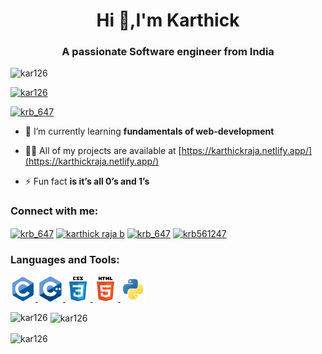 <h1 align="center">Hi 👋,I'm Karthick</h1>
<h3 align="center">A passionate Software engineer from India</h3>

<p align="left"> <img src="https://komarev.com/ghpvc/?username=kar126&label=Profile%20views&color=0e75b6&style=flat" alt="kar126" /> </p>

<p align="left"> <a href="https://github.com/ryo-ma/github-profile-trophy"><img src="https://github-profile-trophy.vercel.app/?username=kar126" alt="kar126" /></a> </p>

<p align="left"> <a href="https://twitter.com/krb_647" target="blank"><img src="https://img.shields.io/twitter/follow/krb_647?logo=twitter&style=for-the-badge" alt="krb_647" /></a> </p>

- 🌱 I’m currently learning **fundamentals of web-development**

- 👨‍💻 All of my projects are available at [https://karthickraja.netlify.app/](https://karthickraja.netlify.app/)

- ⚡ Fun fact **is it’s all 0’s and 1’s**

<h3 align="left">Connect with me:</h3>
<p align="left">
<a href="https://twitter.com/krb_647" target="blank"><img align="center" src="https://raw.githubusercontent.com/rahuldkjain/github-profile-readme-generator/master/src/images/icons/Social/twitter.svg" alt="krb_647" height="30" width="40" /></a>
<a href="https://linkedin.com/in/karthick raja b" target="blank"><img align="center" src="https://raw.githubusercontent.com/rahuldkjain/github-profile-readme-generator/master/src/images/icons/Social/linked-in-alt.svg" alt="karthick raja b" height="30" width="40" /></a>
<a href="https://instagram.com/krb_647" target="blank"><img align="center" src="https://raw.githubusercontent.com/rahuldkjain/github-profile-readme-generator/master/src/images/icons/Social/instagram.svg" alt="krb_647" height="30" width="40" /></a>
<a href="https://www.hackerrank.com/krb561247" target="blank"><img align="center" src="https://raw.githubusercontent.com/rahuldkjain/github-profile-readme-generator/master/src/images/icons/Social/hackerrank.svg" alt="krb561247" height="30" width="40" /></a>
</p>

<h3 align="left">Languages and Tools:</h3>
<p align="left"> <a href="https://www.cprogramming.com/" target="_blank" rel="noreferrer"> <img src="https://raw.githubusercontent.com/devicons/devicon/master/icons/c/c-original.svg" alt="c" width="40" height="40"/> </a> <a href="https://www.w3schools.com/cpp/" target="_blank" rel="noreferrer"> <img src="https://raw.githubusercontent.com/devicons/devicon/master/icons/cplusplus/cplusplus-original.svg" alt="cplusplus" width="40" height="40"/> </a> <a href="https://www.w3schools.com/css/" target="_blank" rel="noreferrer"> <img src="https://raw.githubusercontent.com/devicons/devicon/master/icons/css3/css3-original-wordmark.svg" alt="css3" width="40" height="40"/> </a> <a href="https://www.w3.org/html/" target="_blank" rel="noreferrer"> <img src="https://raw.githubusercontent.com/devicons/devicon/master/icons/html5/html5-original-wordmark.svg" alt="html5" width="40" height="40"/> </a> <a href="https://www.python.org" target="_blank" rel="noreferrer"> <img src="https://raw.githubusercontent.com/devicons/devicon/master/icons/python/python-original.svg" alt="python" width="40" height="40"/> </a> </p>

<p><img align="left" src="https://github-readme-stats.vercel.app/api/top-langs?username=kar126&show_icons=true&locale=en&layout=compact" alt="kar126" /></p>

<p>&nbsp;<img align="center" src="https://github-readme-stats.vercel.app/api?username=kar126&show_icons=true&locale=en" alt="kar126" /></p>

<p><img align="center" src="https://github-readme-streak-stats.herokuapp.com/?user=kar126&" alt="kar126" /></p>
